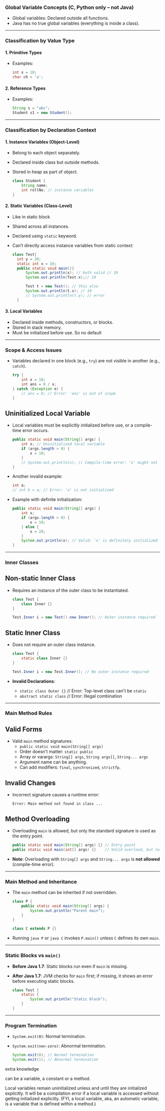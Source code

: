 ### **Global Variable Concepts (C, Python only – not Java)**

* Global variables: Declared outside all functions.
* Java has no true global variables (everything is inside a class).

---

### **Classification by Value Type**

#### **1. Primitive Types**

* Examples:

  ```java
  int x = 10;
  char ch = 'a';
  ```

#### **2. Reference Types**

* Examples:

  ```java
  String s = "abc";
  Student s1 = new Student();
  ```

---

### **Classification by Declaration Context**

#### **1. Instance Variables (Object-Level)**

* Belong to each object separately.
* Declared inside class but outside methods.
* Stored in heap as part of object.

  ```java
  class Student {
      String name;
      int rollNo; // instance variables
  }
  ```

#### **2. Static Variables (Class-Level)**
* Like in static block
* Shared across all instances.
* Declared using `static` keyword.
* Can’t directly access instance variables from static context:


  ```java
  class Test{
    int y = 20;
    static int x = 10;
    public static void main(){
        System.out.println(x); // both valid // 10
        System.out.println(Test.x);// 10

        Test t = new Test(); // this also
        System.out.println(t.x); // 10
        // System.out.println(t.y); // error
    }
#### **3. Local Variables**

* Declared inside methods, constructors, or blocks.
* Stored in stack memory.
* Must be initialized before use. So no default

---


### **Scope & Access Issues**

- Variables declared in one block (e.g., `try`) are not visible in another (e.g., `catch`).

  ```java
  try {
      int x = 10;
      int ans = 0 / x;
  } catch (Exception e) {
      // ans = 0; // Error: 'ans' is out of scope
  }
  ```

## **Uninitialized Local Variable**

- Local variables must be explicitly initialized before use, or a compile-time error occurs.

  ```java
  public static void main(String[] args) {
      int x; // Uninitialized local variable
      if (args.length > 0) {
          x = 10;
      }
      // System.out.println(x); // Compile-time error: 'x' might not be initialized
  }
  ```

- Another invalid example:

  ```java
  int a;
  // int b = a; // Error: 'a' is not initialized
  ```

- Example with definite initialization:

  ```java
  public static void main(String[] args) {
      int x;
      if (args.length > 0) {
          x = 10;
      } else {
          x = 20;
      }
      System.out.println(x); // Valid: 'x' is definitely initialized
  }
  ```

---

### **Inner Classes**

## **Non-static Inner Class**

- Requires an instance of the outer class to be instantiated.

  ```java
  class Test {
      class Inner {}
  }
  
  Test.Inner i = new Test().new Inner(); // Outer instance required
  ```

## **Static Inner Class**

- Does not require an outer class instance.

  ```java
  class Test {
      static class Inner {}
  }
  
  Test.Inner i = new Test.Inner(); // No outer instance required
  ```

- **Invalid Declarations**:
  - `static class Outer {}` // Error: Top-level class can't be `static`
  - `abstract static class` // Error: Illegal combination

---

### **Main Method Rules**

## **Valid Forms**

- Valid `main` method signatures:
  - `public static void main(String[] args)`
  - Order doesn't matter: `static public`
  - Array or varargs: `String[] args`, `String args[]`, `String... args`
  - Argument name can be anything.
  - Can add modifiers: `final`, `synchronized`, `strictfp`.

## **Invalid Changes**

- Incorrect signature causes a runtime error:

  ```
  Error: Main method not found in class ...
  ```

## **Method Overloading**

- Overloading `main` is allowed, but only the standard signature is used as the entry point.

  ```java
  public static void main(String[] args) {} // Entry point
  public static void main(int[] args) {}    // Valid overload, but not entry point
  ```

- **Note**: Overloading with `String[] args` and `String... args` is **not allowed** (compile-time error).

---

### **Main Method and Inheritance**

- The `main` method can be inherited if not overridden.

  ```java
  class P {
      public static void main(String[] args) {
          System.out.println("Parent main");
      }
  }
  
  class C extends P {}
  ```

- Running `java P` or `java C` invokes `P.main()` unless `C` defines its own `main`.

---

### **Static Blocks vs `main()`**

- **Before Java 1.7**: Static blocks run even if `main` is missing.
- **After Java 1.7**: JVM checks for `main` first; if missing, it shows an error before executing static blocks.

  ```java
  class Test {
      static {
          System.out.println("Static block");
      }
  }
  ```

---

### **Program Termination**

- `System.exit(0)`: Normal termination.
- `System.exit(non-zero)`: Abnormal termination.

  ```java
  System.exit(0); // Normal termination
  System.exit(1); // Abnormal termination
  ```



extra knowledge

can be a variable, a constant or a method.

Local variables remain uninitialized unless and until they are initialized explicitly. It will be a compilation error if a local variable is accessed without getting initialized explicitly. (FYI, a local variable, aka, an automatic variable, is a variable that is defined within a method.)

